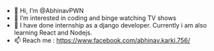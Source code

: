- 👋 Hi, I’m @AbhinavPWN
- 👀 I’m interested in coding and binge watching TV shows
- 🌱 I have done internship as a django developer. Currently i am also learning React and Nodejs.
- 📫 Reach me : https://www.facebook.com/abhinav.karki.756/

<!---
AbhinavPWN/AbhinavPWN is a ✨ special ✨ repository because its `README.md` (this file) appears on your GitHub profile.
You can click the Preview link to take a look at your changes.
--->

